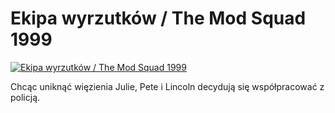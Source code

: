 Ekipa wyrzutków / The Mod Squad 1999 
=============
[![Ekipa wyrzutków / The Mod Squad 1999 ](http://vidos.pl/images/player.gif)](http://vidos.pl/ekipa-wyrzutkow-the-mod-squad-1999)

 Chcąc uniknąć więzienia Julie, Pete i Lincoln decydują się współpracować z policją.
